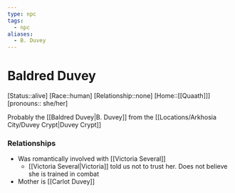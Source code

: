 ```yaml
---
type: npc
tags:
  - npc
aliases:
  - B. Duvey
---
```


# Baldred Duvey
[Status::alive]
[Race::human]
[Relationship::none]
[Home::[[Quaath]]]
[pronouns:: she/her]

Probably the [[Baldred Duvey|B. Duvey]] from the [[Locations/Arkhosia City/Duvey Crypt|Duvey Crypt]]

### Relationships
- Was romantically involved with [[Victoria Several]]
	- [[Victoria Several|Victoria]] told us not to trust her. Does not believe she is trained in combat
- Mother is [[Carlot Duvey]]